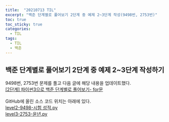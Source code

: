 ```yaml
---
title:  "20210713 TIL"
excerpt: "백준 단계별로 풀어보기 2단계 중 예제 2~3단계 작성(9498번, 2753번)"
toc: true
toc_sticky: true
categories:
  - TIL
tags:
  - TIL
  - 백준
---
```


## 백준 단계별로 풀어보기 2단계 중 예제 2\~3단계 작성하기
9498번, 2753번 문제를 풀고 다음 글에 해당 내용을 업데이트했다.    
[[2단계] 파이썬3으로 백준 단계별로 풀어보기- for문](https://leeryeongsong.github.io/baekjoon/baekjoon-step-by-step-python3-step2/)  
<br>
GitHub에 올린 소스 코드 위치는 아래에 있다.  
[level2-9498-시험 성적.py](https://github.com/leeryeongsong/baekjoon-step-by-step-python3/blob/main/step2/level2-9498-%EC%8B%9C%ED%97%98%20%EC%84%B1%EC%A0%81.py)  
[level3-2753-윤년.py](https://github.com/leeryeongsong/baekjoon-step-by-step-python3/blob/main/step2/level3-2753-%EC%9C%A4%EB%85%84.py)  
<br>
<br>
